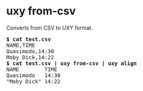 # uxy from-csv

Converts from CSV to UXY format.

<pre>
<b>$ cat test.csv</b>
NAME,TIME
Quasimodo,14:30
Moby Dick,14:22
<b>$ cat test.csv | uxy from-csv | uxy align</b>
NAME        TIME
Quasimodo   14:30 
"Moby Dick" 14:22 
</pre>

